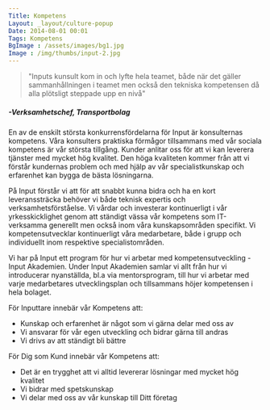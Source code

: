 ```yaml
---
Title: Kompetens
Layout: _layout/culture-popup
Date: 2014-08-01 00:01
Tags: Kompetens
BgImage : /assets/images/bg1.jpg
Image : /img/thumbs/input-2.jpg
---
```


>"Inputs kunsult kom in och lyfte hela teamet, både när det gäller sammanhållningen i teamet men också den tekniska kompetensen då alla plötsligt steppade upp en nivå"
##### -Verksamhetschef, Transportbolag
 
En av de enskilt största konkurrensfördelarna för Input är konsulternas kompetens. Våra konsulters praktiska förmågor tillsammans med vår sociala kompetens är vår största tillgång. Kunder anlitar oss för att vi kan leverera tjänster med mycket hög kvalitet. Den höga kvaliteten kommer från att vi förstår kundernas problem och med hjälp av vår specialistkunskap och erfarenhet kan bygga de bästa lösningarna.

På Input förstår vi att för att snabbt kunna bidra och ha en kort leveranssträcka behöver vi både teknisk expertis och verksamhetsförståelse. Vi vårdar och investerar kontinuerligt i vår yrkesskicklighet genom att ständigt vässa vår kompetens som IT-verksamma generellt men också inom våra kunskapsområden specifikt. Vi kompetensutvecklar kontinuerligt våra medarbetare, både i grupp och individuellt inom respektive specialistområden.

Vi har på Input ett program för hur vi arbetar med kompetensutveckling - Input Akademien.
Under Input Akademien samlar vi allt från hur vi introducerar nyanställda, bl.a via mentorsprogram, till hur vi arbetar med varje medarbetares utvecklingsplan och tillsammans höjer kompetensen i hela bolaget.

För Inputtare innebär vår Kompetens att:

- Kunskap och erfarenhet är något som vi gärna delar med oss av
- Vi ansvarar för vår egen utveckling och bidrar gärna till andras
- Vi drivs av att ständigt bli bättre

För Dig som Kund innebär vår Kompetens att:

- Det är en trygghet att vi alltid levererar lösningar med mycket hög kvalitet
- Vi bidrar med spetskunskap 
- Vi delar med oss av vår kunskap till Ditt företag
